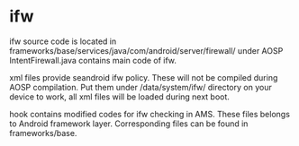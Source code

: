 ifw
===
ifw source code is located in frameworks/base/services/java/com/android/server/firewall/ under AOSP
IntentFirewall.java contains main code of ifw.

xml files provide seandroid ifw policy. These will not be compiled during AOSP compilation.
Put them under /data/system/ifw/ directory on your device to work, all xml files will be loaded during next boot.

hook contains modified codes for ifw checking in AMS. These files belongs to Android framework layer.
Corresponding files can be found in frameworks/base.
